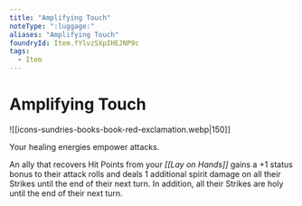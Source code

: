 ```yaml
---
title: "Amplifying Touch"
noteType: ":luggage:"
aliases: "Amplifying Touch"
foundryId: Item.fYlvzSXpIHEJNP9c
tags:
  - Item
---
```


# Amplifying Touch
![[icons-sundries-books-book-red-exclamation.webp|150]]

Your healing energies empower attacks.

An ally that recovers Hit Points from your _[[Lay on Hands]]_ gains a +1 status bonus to their attack rolls and deals 1 additional spirit damage on all their Strikes until the end of their next turn. In addition, all their Strikes are holy until the end of their next turn.
